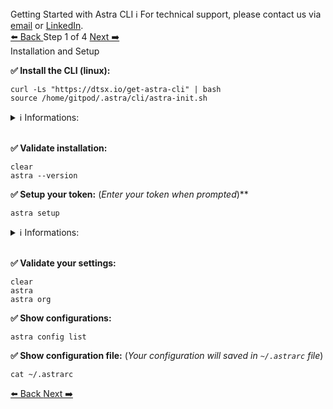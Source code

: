 <!-- TOP -->
<div class="top">
  <div class="scenario-title-section">
    <span class="scenario-title">Getting Started with Astra CLI</span>
    <span class="scenario-subtitle">ℹ️ For technical support, please contact us via <a href="mailto:cedrick.lunven@datastax.com">email</a> or <a href="https://dtsx.io/cedrick">LinkedIn</a>.</span>
  </div>
</div>

<!-- NAVIGATION -->
<div id="navigation-top" class="navigation-top">
 <a href='command:katapod.loadPage?[{"step":"intro"}]' 
   class="btn btn-dark navigation-top-left">⬅️ Back
 </a>
<span class="step-count"> Step 1 of 4</span>
 <a href='command:katapod.loadPage?[{"step":"step2"}]' 
    class="btn btn-dark navigation-top-right">Next ➡️
  </a>
</div>

<!-- CONTENT -->

<div class="step-title">Installation and Setup</div>

**✅ Install the CLI (linux):**

```
curl -Ls "https://dtsx.io/get-astra-cli" | bash
source /home/gitpod/.astra/cli/astra-init.sh
```

<details><summary>ℹ️ Informations:</summary>
<li>To install on <span style="color:blue;font-family:courier new">MacOS</span>, reuse same command or <span style="color:blue;font-family:courier new">brew install datastax/astra-cli/astra-cli</span>.
<li>To install on <span style="color:blue;font-family:courier new">Windows</span> reuse the script leveraging <span style="color:blue;font-family:courier new">WSL2</span>
</details>
&nbsp;

**✅ Validate installation:**

```
clear
astra --version
```

**✅ Setup your token:** (_Enter your token when prompted_)**

```
astra setup
```

<details><summary>ℹ️ Informations:</summary>
<li>Command <span style="color:blue;font-family:courier new">astra setup --token AstraCS:...</span> is also available to avoid prompting.
</details>
&nbsp;

**✅ Validate your settings:**

```
clear
astra
astra org
```

**✅ Show configurations:**

```
astra config list
```

**✅ Show configuration file:** (_Your configuration will saved in `~/.astrarc` file_)

```
cat ~/.astrarc
```

<!-- NAVIGATION -->
<div id="navigation-bottom" class="navigation-bottom">
 <a href='command:katapod.loadPage?[{"step":"intro"}]'
   class="btn btn-dark navigation-bottom-left">⬅️ Back
 </a>
 <a href='command:katapod.loadPage?[{"step":"step2"}]'
    class="btn btn-dark navigation-bottom-right">Next ➡️
  </a>
</div>
